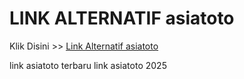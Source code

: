 # LINK ALTERNATIF asiatoto

Klik Disini >> <a href="https://linksto.pages.dev/">Link Alternatif asiatoto </a>

link asiatoto terbaru
link asiatoto 2025